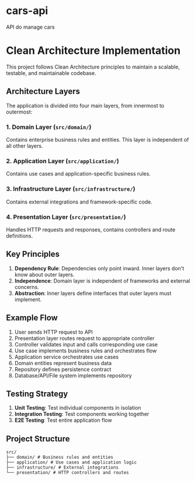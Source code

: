 # cars-api

API do manage cars

# Clean Architecture Implementation

This project follows Clean Architecture principles to maintain a scalable, testable, and maintainable codebase.

## Architecture Layers

The application is divided into four main layers, from innermost to outermost:

### 1. Domain Layer (`src/domain/`)

Contains enterprise business rules and entities. This layer is independent of all other layers.

### 2. Application Layer (`src/application/`)

Contains use cases and application-specific business rules.

### 3. Infrastructure Layer (`src/infrastructure/`)

Contains external integrations and framework-specific code.

### 4. Presentation Layer (`src/presentation/`)

Handles HTTP requests and responses, contains controllers and route definitions.

## Key Principles

1. **Dependency Rule**: Dependencies only point inward. Inner layers don't know about outer layers.
2. **Independence**: Domain layer is independent of frameworks and external concerns.
3. **Abstraction**: Inner layers define interfaces that outer layers must implement.

## Example Flow

1. User sends HTTP request to API
2. Presentation layer routes request to appropriate controller
3. Controller validates input and calls corresponding use case
4. Use case implements business rules and orchestrates flow
5. Application service orchestrates use cases
6. Domain entities represent business data
7. Repository defines persistence contract
8. Database/API/File system implements repository

## Testing Strategy

1. **Unit Testing**: Test individual components in isolation
2. **Integration Testing**: Test components working together
3. **E2E Testing**: Test entire application flow

## Project Structure

```
src/
├── domain/ # Business rules and entities
├── application/ # Use cases and application logic
├── infrastructure/ # External integrations
└── presentation/ # HTTP controllers and routes
```
